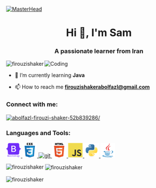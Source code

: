 [![MasterHead](https://www.trio.dev/hubfs/laptop-sand-clock.webp)](https://firouzishaker.io)
<h1 align="center">Hi 👋, I'm Sam </h1>
<h3 align="center">A passionate learner from Iran</h3>
<img align="right" alt="Coding" width="400" src="https://media2.giphy.com/media/v1.Y2lkPTc5MGI3NjExbGlmYXd3a29rM3FsaWl6MWh3OHh3bmplcTJscGU3ODJ1MzRyYjloYiZlcD12MV9pbnRlcm5hbF9naWZfYnlfaWQmY3Q9Zw/qgQUggAC3Pfv687qPC/giphy.gif">
<p align="left"> <img src="https://komarev.com/ghpvc/?username=firouzishaker&label=Profile%20views&color=0e75b6&style=flat" alt="firouzishaker" /> </p>

- 🌱 I’m currently learning **Java**

- 📫 How to reach me **firouzishakerabolfazl@gmail.com**

<h3 align="left">Connect with me:</h3>
<p align="left">
<a href="https://linkedin.com/in/abolfazl-firouzi-shaker-52b839286/" target="blank"><img align="center" src="https://raw.githubusercontent.com/rahuldkjain/github-profile-readme-generator/master/src/images/icons/Social/linked-in-alt.svg" alt="abolfazl-firouzi-shaker-52b839286/" height="30" width="40" /></a>
</p>

<h3 align="left">Languages and Tools:</h3>
<p align="left"> <a href="https://getbootstrap.com" target="_blank" rel="noreferrer"> <img src="https://raw.githubusercontent.com/devicons/devicon/master/icons/bootstrap/bootstrap-plain-wordmark.svg" alt="bootstrap" width="40" height="40"/> </a> <a href="https://www.w3schools.com/css/" target="_blank" rel="noreferrer"> <img src="https://raw.githubusercontent.com/devicons/devicon/master/icons/css3/css3-original-wordmark.svg" alt="css3" width="40" height="40"/> </a> <a href="https://git-scm.com/" target="_blank" rel="noreferrer"> <img src="https://www.vectorlogo.zone/logos/git-scm/git-scm-icon.svg" alt="git" width="40" height="40"/> </a> <a href="https://www.w3.org/html/" target="_blank" rel="noreferrer"> <img src="https://raw.githubusercontent.com/devicons/devicon/master/icons/html5/html5-original-wordmark.svg" alt="html5" width="40" height="40"/> </a> <a href="https://developer.mozilla.org/en-US/docs/Web/JavaScript" target="_blank" rel="noreferrer"> <img src="https://raw.githubusercontent.com/devicons/devicon/master/icons/javascript/javascript-original.svg" alt="javascript" width="40" height="40"/> </a> <a href="https://www.python.org" target="_blank" rel="noreferrer"> <img src="https://raw.githubusercontent.com/devicons/devicon/master/icons/python/python-original.svg" alt="python" width="40" height="40"/> </a>
<a href="https://www.java.com" target="_blank" rel="noreferrer"> <img src="https://raw.githubusercontent.com/devicons/devicon/master/icons/java/java-original.svg" alt="java" width="40" height="40"/> </a></p>

<p><img align="left" src="https://github-readme-stats.vercel.app/api/top-langs?username=firouzishaker&show_icons=true&locale=en&layout=compact" alt="firouzishaker" /></p>

<p>&nbsp;<img align="center" src="https://github-readme-stats.vercel.app/api?username=firouzishaker&show_icons=true&locale=en" alt="firouzishaker" /></p>

<p><img align="center" src="https://github-readme-streak-stats.herokuapp.com/?user=firouzishaker&" alt="firouzishaker" /></p>
